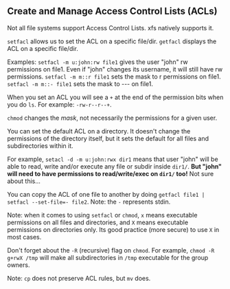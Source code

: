 ## Create and Manage Access Control Lists (ACLs)

Not all file systems support Access Control Lists. xfs natively supports it.

`setfacl` allows us to set the ACL on a specific file/dir.
`getfacl` displays the ACL on a specific file/dir.

Examples:
`setfacl -m u:john:rw file1` gives the user "john" rw permissions on file1. Even
if "john" changes its username, it will still have rw permissions.
`setfacl -m m::r file1` sets the mask to r permissions on file1.
`setfacl -m m::- file1` sets the mask to --- on file1.

When you set an ACL you will see a `+` at the end of the permission bits when
you do `ls`. For example: `-rw-r--r--+`.

`chmod` changes the _mask_, not necessarily the permissions for a given user.

You can set the default ACL on a directory. It doesn't change the permissions of
the directory itself, but it sets the default for all files and subdirectories
within it.

For example, `setacl -d -m u:john:rwx dir1` means that user "john" will be able
to read, write and/or execute any file or subdir inside `dir1/`. **But "john"
will need to have permissions to read/write/exec on `dir1/` too!** Not sure
about this...

You can copy the ACL of one file to another by doing `getfacl file1 | setfacl
--set-file=- file2`. Note: the `-` represents stdin.

Note: when it comes to using `setfacl` or `chmod`, `x` means executable
permissions on all files and directories, and `X` means executable permissions
on directories only. Its good practice (more secure) to use `X` in most cases.

Don't forget about the `-R` (recursive) flag on `chmod`. For example, 
`chmod -R g+rwX /tmp` will make all subdirectories in `/tmp` executable for the
group owners.

Note: `cp` does not preserve ACL rules, but `mv` does.
